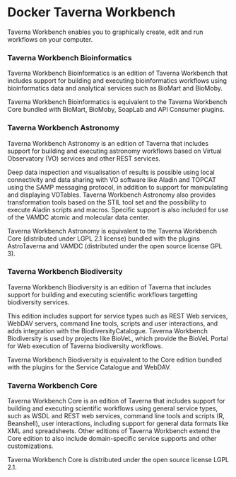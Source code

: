 # Docker Taverna Workbench

Taverna Workbench enables you to graphically create, edit and run workflows on your computer.

### Taverna Workbench Bioinformatics

Taverna Workbench Bioinformatics is an edition of Taverna Workbench that includes support for building and executing bioinformatics workflows using bioinformatics data and analytical services such as BioMart and BioMoby.

Taverna Workbench Bioinformatics is equivalent to the Taverna Workbench Core bundled with BioMart, BioMoby, SoapLab and API Consumer plugins.

### Taverna Workbench Astronomy

Taverna Workbench Astronomy is an edition of Taverna that includes support for building and executing astronomy workflows based on Virtual Observatory (VO) services and other REST services.

Deep data inspection and visualisation of results is possible using local connectivity and data sharing with VO software like Aladin and TOPCAT using the SAMP messaging protocol, in addition to support for manipulating and displaying VOTables. Taverna Workbench Astronomy also provides transformation tools based on the STIL tool set and the possibility to execute Aladin scripts and macros. Specific support is also included for use of the VAMDC atomic and molecular data center.

Taverna Workbench Astronomy is equivalent to the Taverna Workbench Core (distributed under LGPL 2.1 license) bundled with the plugins AstroTaverna and VAMDC (distributed under the open source license GPL 3).

### Taverna Workbench Biodiversity

Taverna Workbench Biodiversity is an edition of Taverna that includes support for building and executing scientific workflows targetting biodiversity services.

This edition includes support for service types such as REST Web services, WebDAV servers, command line tools, scripts and user interactions, and adds integration with the BiodiversityCatalogue. Taverna Workbench Biodiversity is used by projects like BioVeL, which provide the BioVeL Portal for Web execution of Taverna biodiversity workflows.

Taverna Workbench Biodiversity is equivalent to the Core edition bundled with the plugins for the Service Catalogue and WebDAV.

### Taverna Workbench Core

Taverna Workbench Core is an edition of Taverna that includes support for building and executing scientific workflows using general service types, such as WSDL and REST web services, command line tools and scripts (R, Beanshell), user interactions, including support for general data formats like XML and spreadsheets. Other editions of Taverna Workbench extend the Core edition to also include domain-specific service supports and other customizations.

Taverna Workbench Core is distributed under the open source license LGPL 2.1.

